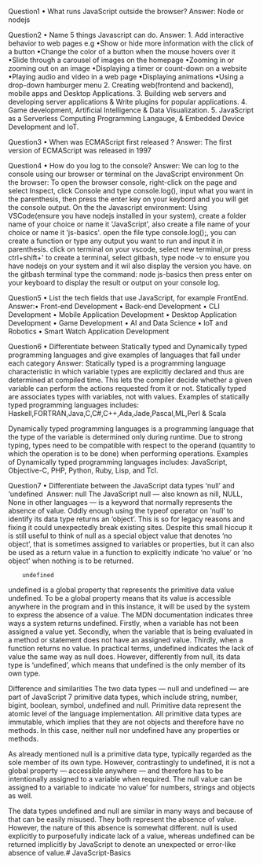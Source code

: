 Question1 • What runs JavaScript outside the browser?
Answer: Node or nodejs

Question2 • Name 5 things Javascript can do.
Answer: 1.  Add interactive behavior to web pages e.g
            •Show or hide more information with the click of a button
            •Change the color of a button when the mouse hovers over it
            •Slide through a carousel of images on the homepage
            •Zooming in or zooming out on an image
            •Displaying a timer or count-down on a website
            •Playing audio and video in a web page
            •Displaying animations
            •Using a drop-down hamburger menu
        2.  Creating web(frontend and backend), mobile apps and Desktop Applications.
        3.  Building web servers and developing server applications & Write plugins for popular applications.
        4.  Game development, Artificial Intelligence & Data Visualization.
        5.  JavaScript as a Serverless Computing Programming Langauge, & Embedded Device Development and IoT.
       
Question3 • When was ECMAScript first released ?
Answer: The first version of ECMAScript was released in 1997

Question4 • How do you log to the console?
Answer: We can log to the console using our browser or terminal on the JavaScript environment
        On the browser: To open the browser console, right-click on the page and select Inspect, click Console and type console.log(), input what you want in the parenthesis, then press the enter key on your keybord and you will get the console output.
        On the the Javascript environment: Using VSCode(ensure you have nodejs installed in your system), create a folder name of your choice or name it 'JavaScript', also create a file name of your choice or name it 'js-basics'. open the file type console.log();, you can create a function or type any output you want to run and input it in parenthesis. click on terminal on your vscode, select new terminal,or press ctrl+shift+' to create a terminal, select gitbash, type node -v to ensure you have nodejs on your system and it wil also display the version you have. on the gitbash terminal type the command: node js-basics then press enter on your keyboard to display the result or output on your console log.

Question5 • List the tech fields that use JavaScript, for example FrontEnd.
Answer:• Front-end Development
       • Back-end Development
       • CLI Development
       • Mobile Application Development
       • Desktop Application Development
       • Game Development
       • AI and Data Science
       • IoT and Robotics
       • Smart Watch Application Development

Question6 • Differentiate between Statically typed and Dynamically typed programming languages and give examples of languages that fall under each category
Answer: Statically typed is a programming language characteristic in which variable types are explicitly declared and thus are determined at compiled time. This lets the compiler decide whether a given variable can perform the actions requested from it or not. Statically typed are associates types with variables, not with values.
Examples of statically typed programming languages includes: Haskell,FORTRAN,Java,C,C#,C++,Ada,Jade,Pascal,ML,Perl
& Scala

Dynamically typed programming languages is a programming language that the type of the variable is determined only during runtime. Due to strong typing, types need to be compatible with respect to the operand (quantity to which the operation is to be done) when performing operations.
Examples of Dynamically typed programming languages includes: JavaScript, Objective-C, PHP, Python, Ruby, Lisp, and Tcl.

Question7 • Differentiate between the JavaScript data types ‘null’ and ‘undefined&nbsp;
Answer: null
The JavaScript null — also known as nill, NULL, None in other languages — is a keyword that normally represents the absence of value. Oddly enough using the typeof operator on ‘null’ to identify its data type returns an ‘object’. This is so for legacy reasons and fixing it could unexpectedly break existing sites. Despite this small hiccup it is still useful to think of null as a special object value that denotes ‘no object’, that is sometimes assigned to variables or properties, but it can also be used as a return value in a function to explicitly indicate ‘no value’ or ‘no object’ when nothing is to be returned.

        undefined
undefined is a global property that represents the primitive data value undefined. To be a global property means that its value is accessible anywhere in the program and in this instance, it will be used by the system to express the absence of a value. The MDN documentation indicates three ways a system returns undefined. Firstly, when a variable has not been assigned a value yet. Secondly, when the variable that is being evaluated in a method or statement does not have an assigned value. Thirdly, when a function returns no value. In practical terms, undefined indicates the lack of value the same way as null does. However, differently from null, its data type is ‘undefined’, which means that undefined is the only member of its own type.

Difference and similarities
The two data types — null and undefined — are part of JavaScript 7 primitive data types, which include string, number, bigint, boolean, symbol, undefined and null. Primitive data represent the atomic level of the language implementation. All primitive data types are immutable, which implies that they are not objects and therefore have no methods. In this case, neither null nor undefined have any properties or methods.

As already mentioned null is a primitive data type, typically regarded as the sole member of its own type. However, contrastingly to undefined, it is not a global property — accessible anywhere — and therefore has to be intentionally assigned to a variable when required. The null value can be assigned to a variable to indicate ‘no value’ for numbers, strings and objects as well.

The data types undefined and null are similar in many ways and because of that can be easily misused. They both represent the absence of value. However, the nature of this absence is somewhat different. null is used explicitly to purposefully indicate lack of a value, whereas undefined can be returned implicitly by JavaScript to denote an unexpected or error-like absence of value.# JavaScript-Basics
